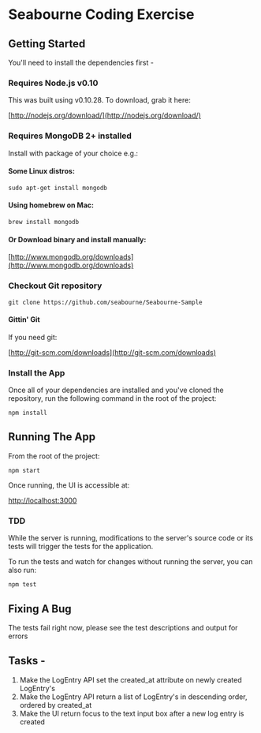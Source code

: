 # Seabourne Coding Exercise

## Getting Started

You'll need to install the dependencies first -

### Requires Node.js v0.10

This was built using v0.10.28. To download, grab it here:

[http://nodejs.org/download/](http://nodejs.org/download/)

### Requires MongoDB 2+ installed

Install with package of your choice e.g.:
  
#### Some Linux distros:
`sudo apt-get install mongodb`
  
#### Using homebrew on Mac:
    
`brew install mongodb`
  
#### Or Download binary and install manually:
[http://www.mongodb.org/downloads](http://www.mongodb.org/downloads)   
    
### Checkout Git repository

`git clone https://github.com/seabourne/Seabourne-Sample`

#### Gittin' Git

If you need git:

[http://git-scm.com/downloads](http://git-scm.com/downloads)

### Install the App

Once all of your dependencies are installed and you've cloned the repository, run the following command in the root of the project:
 
 `npm install`

## Running The App

From the root of the project:

`npm start`

Once running, the UI is accessible at:

[http://localhost:3000](http://localhost:3000)

### TDD

While the server is running, modifications to the server's source code or its tests will trigger the tests for the application.

To run the tests and watch for changes without running the server, you can also run:

`npm test`
 
## Fixing A Bug

The tests fail right now, please see the test descriptions and output for errors

## Tasks -

1. Make the LogEntry API set the created_at attribute on newly created LogEntry's
2. Make the LogEntry API return a list of LogEntry's in descending order, ordered by created_at
3. Make the UI return focus to the text input box after a new log entry is created
